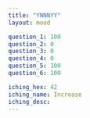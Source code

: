 ```yaml
---
title: "YNNNYY"
layout: mood

question_1: 100
question_2: 0
question_3: 0
question_4: 0
question_5: 100
question_6: 100

iching_hex: 42
iching_name: Increase
iching_desc: 
---
```

